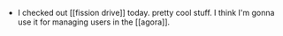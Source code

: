 - I checked out [[fission drive]] today. pretty cool stuff. I think I'm gonna use it for managing users in the [[agora]]. 